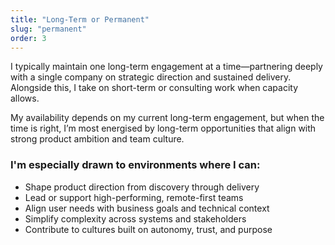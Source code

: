 ```yaml
---
title: "Long-Term or Permanent"
slug: "permanent"
order: 3
---
```


I typically maintain one long-term engagement at a time—partnering deeply with a single company on strategic direction and sustained delivery. Alongside this, I take on short-term or consulting work when capacity allows.

My availability depends on my current long-term engagement, but when the time is right, I’m most energised by long-term opportunities that align with strong product ambition and team culture.

### I'm especially drawn to environments where I can:

- Shape product direction from discovery through delivery
- Lead or support high-performing, remote-first teams
- Align user needs with business goals and technical context
- Simplify complexity across systems and stakeholders
- Contribute to cultures built on autonomy, trust, and purpose

